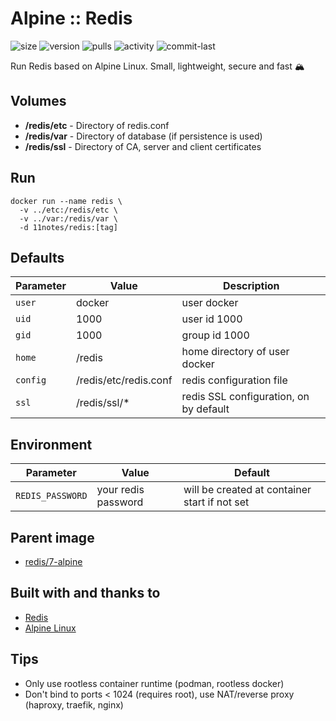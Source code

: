 # Alpine :: Redis
![size](https://img.shields.io/docker/image-size/11notes/redis/7.0.14?color=0eb305) ![version](https://img.shields.io/docker/v/11notes/redis?color=eb7a09) ![pulls](https://img.shields.io/docker/pulls/11notes/redis?color=2b75d6) ![activity](https://img.shields.io/github/commit-activity/m/11notes/docker-redis?color=c91cb8) ![commit-last](https://img.shields.io/github/last-commit/11notes/docker-redis?color=c91cb8)

Run Redis based on Alpine Linux. Small, lightweight, secure and fast 🏔️

## Volumes
* **/redis/etc** - Directory of redis.conf
* **/redis/var** - Directory of database (if persistence is used)
* **/redis/ssl** - Directory of CA, server and client certificates

## Run
```shell
docker run --name redis \
  -v ../etc:/redis/etc \
  -v ../var:/redis/var \
  -d 11notes/redis:[tag]
```

## Defaults
| Parameter | Value | Description |
| --- | --- | --- |
| `user` | docker | user docker |
| `uid` | 1000 | user id 1000 |
| `gid` | 1000 | group id 1000 |
| `home` | /redis | home directory of user docker |
| `config` | /redis/etc/redis.conf | redis configuration file |
| `ssl` | /redis/ssl/* | redis SSL configuration, on by default |

## Environment
| Parameter | Value | Default |
| --- | --- | --- |
| `REDIS_PASSWORD` | your redis password | will be created at container start if not set |

## Parent image
* [redis/7-alpine](https://github.com/docker-library/redis/blob/7ef4e925387c9c4063b25e83928a85ff44dddf4d/7.0/alpine/Dockerfile)

## Built with and thanks to
* [Redis](https://redis.io)
* [Alpine Linux](https://alpinelinux.org)

## Tips
* Only use rootless container runtime (podman, rootless docker)
* Don't bind to ports < 1024 (requires root), use NAT/reverse proxy (haproxy, traefik, nginx)